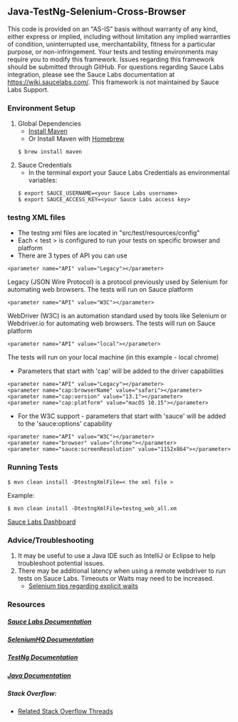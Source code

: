 ## Java-TestNg-Selenium-Cross-Browser

This code is provided on an "AS-IS” basis without warranty of any kind, either express or implied, including without limitation any implied warranties of condition, uninterrupted use, merchantability, fitness for a particular purpose, or non-infringement. Your tests and testing environments may require you to modify this framework. Issues regarding this framework should be submitted through GitHub. For questions regarding Sauce Labs integration, please see the Sauce Labs documentation at https://wiki.saucelabs.com/. This framework is not maintained by Sauce Labs Support.

### Environment Setup

1. Global Dependencies
    * [Install Maven](https://maven.apache.org/install.html)
    * Or Install Maven with [Homebrew](http://brew.sh/)
    ```
    $ brew install maven
    ```
2. Sauce Credentials
    * In the terminal export your Sauce Labs Credentials as environmental variables:
    ```
    $ export SAUCE_USERNAME=<your Sauce Labs username>
	$ export SAUCE_ACCESS_KEY=<your Sauce Labs access key>
    ```

### testng XML files

* The testng xml files are located in "src/test/resources/config"
* Each  < test >  is configured to run your tests on specific browser and platform
* There are 3 types of API you can use
```
<parameter name="API" value="Legacy"></parameter>
```
Legacy (JSON Wire Protocol) is a protocol previously used by Selenium for automating web browsers. 
The tests will run on Sauce platform
```
<parameter name="API" value="W3C"></parameter>
```
WebDriver (W3C) is an automation standard used by tools like Selenium or Webdriver.io for automating web browsers.
The tests will run on Sauce platform
```
<parameter name="API" value="local"></parameter>
```
The tests will run on your local machine (in this example - local chrome)

* Parameters that start with 'cap' will be added to the driver capabilities
```
<parameter name="API" value="Legacy"></parameter>
<parameter name="cap:browserName" value="safari"></parameter>
<parameter name="cap:version" value="13.1"></parameter>
<parameter name="cap:platform" value="macOS 10.15"></parameter>
```
* For the W3C support - parameters that start with 'sauce' will be added to the 'sauce:options' capability
```
<parameter name="API" value="W3C"></parameter>
<parameter name="browser" value="chrome"></parameter>
<parameter name="sauce:screenResolution" value="1152x864"></parameter>
```

### Running Tests

```
$ mvn clean install -DtestngXmlFile=< the xml file >
```
Example:
```
$ mvn clean install -DtestngXmlFile=testng_web_all.xm
```

[Sauce Labs Dashboard](https://saucelabs.com/beta/dashboard)

### Advice/Troubleshooting
1. It may be useful to use a Java IDE such as IntelliJ or Eclipse to help troubleshoot potential issues. 
2. There may be additional latency when using a remote webdriver to run tests on Sauce Labs. Timeouts or Waits may need to be increased.
    * [Selenium tips regarding explicit waits](https://wiki.saucelabs.com/display/DOCS/Best+Practice%3A+Use+Explicit+Waits)

### Resources
##### [Sauce Labs Documentation](https://wiki.saucelabs.com/)

##### [SeleniumHQ Documentation](http://www.seleniumhq.org/docs/)

##### [TestNg Documentation](http://testng.org/javadocs/index.html)

##### [Java Documentation](https://docs.oracle.com/javase/7/docs/api/)

##### Stack Overflow:
* [Related Stack Overflow Threads](http://stackoverflow.com/questions/27355003/advise-on-hierarchy-for-element-locators-in-selenium-webdriver)
